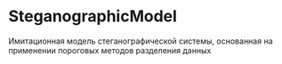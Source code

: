 # SteganographicModel
Имитационная модель стеганографической  системы, основанная на применении  пороговых методов разделения данных
